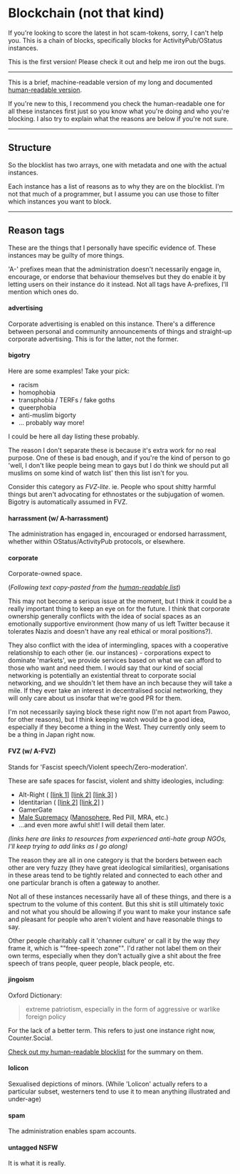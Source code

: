 # Blockchain (not that kind)

If you're looking to score the latest in hot scam-tokens, sorry, I can't help you. This is a chain of blocks, specifically blocks for ActivityPub/OStatus instances.

This is the first version! Please check it out and help me iron out the bugs.

---

This is a brief, machine-readable version of my long and documented [human-readable version](http://telegra.ph/Instances-to-silencesuspend-on-Mastodon-06-23).

If you're new to this, I recommend you check the human-readable one for all these instances first just so you know what you're doing and who you're blocking. I also try to explain what the reasons are below if you're not sure.


---

## Structure

So the blocklist has two arrays, one with metadata and one with the actual instances.

Each instance has a list of reasons as to why they are on the blocklist. I'm not that much of a programmer, but I assume you can use those to filter which instances you want to block.


---


## Reason tags
These are the things that I personally have specific evidence of. These instances may be guilty of more things.

'A-' prefixes mean that the administration doesn't necessarily engage in, encourage, or endorse that behaviour themselves but they do enable it by letting users on their instance do it instead. Not all tags have A-prefixes, I'll mention which ones do.


#### advertising

Corporate advertising is enabled on this instance. There's a difference between personal and community announcements of things and straight-up corporate advertising. This is for the latter, not the former.

#### bigotry

Here are some examples! Take your pick:

- racism
- homophobia
- transphobia / TERFs / fake goths
- queerphobia
- anti-muslim bigorty
- ... probably way more!

I could be here all day listing these probably.

The reason I don't separate these is because it's extra work for no real purpose. One of these is bad enough, and if you're the kind of person to go 'well, I don't like people being mean to gays but I do think we should put all muslims on some kind of watch list' then this list isn't for you.

Consider this category as *FVZ-lite*. ie. People who spout shitty harmful things but aren't advocating for ethnostates or the subjugation of women. Bigotry is automatically assumed in FVZ.


#### harrassment (w/ A-harrassment)

The administration has engaged in, encouraged or endorsed harrassment, whether within OStatus/ActivityPub protocols, or elsewhere.

#### corporate

Corporate-owned space.

(*Following text copy-pasted from the [human-readable list](http://telegra.ph/Instances-to-silencesuspend-on-Mastodon-06-23)*)

This may not become a serious issue at the moment, but I think it could be a really important thing to keep an eye on for the future. I think that corporate ownership generally conflicts with the idea of social spaces as an emotionally supportive environment (how many of us left Twitter because it tolerates Nazis and doesn't have any real ethical or moral positions?). 

They also conflict with the idea of intermingling, spaces with a cooperative relationship to each other (ie. our instances) - corporations expect to dominate 'markets', we provide services based on what we can afford to those who want and need them. I would say that our kind of social networking is potentially an existential threat to corporate social networking, and we shouldn't let them have an inch because they will take a mile. If they ever take an interest in decentralised social networking, they will only care about us insofar that we're good PR for them.

I'm not necessarily saying block these right now (I'm not apart from Pawoo, for other reasons), but I think keeping watch would be a good idea, especially if they become a thing in the West. They currently only seem to be a thing in Japan right now.


#### FVZ (w/ A-FVZ)

Stands for 'Fascist speech/Violent speech/Zero-moderation'. 

These are safe spaces for fascist, violent and shitty ideologies, including:




- Alt-Right ( [[link 1]](http://www.hopenothate.org.uk/wp-content/uploads/2017/07/Defend-Europe-Briefing_210717.pdf) [[link 2]](http://www.hopenothate.org.uk/2017/10/31/explained-identitarian-movement-alt-right/) [[link 3]](https://alternativeright.hopenothate.com/) )
- Identitarian ( [[link 2]](https://www.splcenter.org/hatewatch/2015/10/12/american-racists-work-spread-%E2%80%98identitarian%E2%80%99-ideology) [[link 2]](http://www.hopenothate.org.uk/2017/10/31/explained-identitarian-movement-alt-right/) )
- GamerGate
- [Male Supremacy](https://www.splcenter.org/fighting-hate/extremist-files/ideology/male-supremacy) ([Manosphere](http://www.hopenothate.org.uk/2017/10/24/hope-not-hate-explains-manosphere/), Red Pill, MRA, etc.)
- ...and even more awful shit! I will detail them later.

*(links here are links to resources from experienced anti-hate group NGOs, I'll keep trying to add links as I go along)*

The reason they are all in one category is that the borders between each other are very fuzzy (they have great ideological similarities), organisations in these areas tend to be tightly related and connected to each other and one particular branch is often a gateway to another.

Not all of these instances necessarily have all of these things, and there is a spectrum to the volume of this content. But this shit is still ultimately toxic and not what you should be allowing if you want to make your instance safe and pleasant for people who aren't violent and have reasonable things to say.


Other people charitably call it 'channer culture' or call it by the way *they* frame it, which is ""free-speech zone"". I'd rather not label them on their own terms, especially when they don't actually give a shit about the free speech of trans people, queer people, black people, etc.


#### jingoism

Oxford Dictionary:

> extreme patriotism, especially in the form of aggressive or warlike foreign policy

For the lack of a better term. This refers to just one instance right now, Counter.Social.

[Check out my human-readable blocklist](http://telegra.ph/Instances-to-silencesuspend-on-Mastodon-06-23) for the summary on them.

#### lolicon

Sexualised depictions of minors. (While 'Lolicon' actually refers to a particular subset, westerners tend to use it to mean anything illustrated and under-age)

#### spam

The administration enables spam accounts.

#### untagged NSFW

It is what it is really.